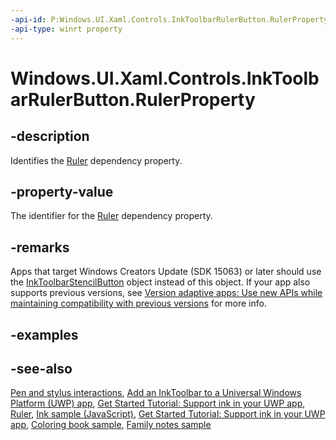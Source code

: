 ```yaml
---
-api-id: P:Windows.UI.Xaml.Controls.InkToolbarRulerButton.RulerProperty
-api-type: winrt property
---
```


<!-- Property syntax
public Windows.UI.Xaml.DependencyProperty RulerProperty { get; }
-->

# Windows.UI.Xaml.Controls.InkToolbarRulerButton.RulerProperty

## -description
Identifies the [Ruler](inktoolbarrulerbutton_ruler.md) dependency property.

## -property-value
The identifier for the [Ruler](inktoolbarrulerbutton_ruler.md) dependency property.

## -remarks
Apps that target Windows Creators Update (SDK 15063) or later should use the [InkToolbarStencilButton](inktoolbarstencilbutton.md) object instead of this object. If your app also supports previous versions, see [Version adaptive apps: Use new APIs while maintaining compatibility with previous versions](https://docs.microsoft.com/windows/uwp/debug-test-perf/version-adaptive-apps) for more info.

## -examples

## -see-also
[Pen and stylus interactions](https://docs.microsoft.com/windows/uwp/input-and-devices/pen-and-stylus-interactions), [Add an InkToolbar to a Universal Windows Platform (UWP) app](https://docs.microsoft.com/windows/uwp/input-and-devices/ink-toolbar), [Get Started Tutorial: Support ink in your UWP app](https://docs.microsoft.com/windows/uwp/get-started/ink-walkthrough), [Ruler](inktoolbarrulerbutton_ruler.md), [Ink sample (JavaScript)](https://github.com/Microsoft/Windows-universal-samples/tree/master/Samples/Ink), [Get Started Tutorial: Support ink in your UWP app](https://aka.ms/appsample-ink), [Coloring book sample](https://aka.ms/cpubsample-coloringbook), [Family notes sample](https://aka.ms/cpubsample-familynotessample)
